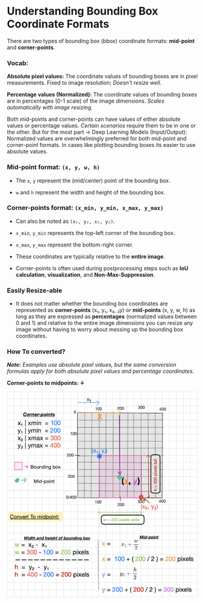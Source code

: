 # Understanding Bounding Box Coordinate Formats


There are two types of bounding box (bbox) coordinate formats: **mid-point** and **corner-points**.

### Vocab:

**Absolute pixel values:** The coordinate values of bounding boxes are in pixel measurements. Fixed to image resolution; *Doesn't resize well.*

**Percentage values (Normalized):** The coordinate values of bounding boxes are in percentages (0-1 scale) of the image dimensions. *Scales automatically with image resizing.*

Both mid-points and corner-points can have values of either absolute values or percentage values. *Certain scenarios* require them to be in one or the other. But for the most part -> Deep Learning Models (Input/Output): Normalized values are overwhelmingly preferred for both mid-point and corner-point formats. In cases like plotting bounding boxes its easier to use absolute values.


### Mid-point format: `(x, y, w, h)`  

* The `x`, `y` represent the (mid/center) point of the bounding box.  

* `w` and `h` represent the width and height of the bounding box.

### Corner-points format: `(x_min, y_min, x_max, y_max)`  

* Can also be noted as `(x₁, y₁, x₂, y₂)`.
* `x_min`, `y_min` represents the top-left corner of the bounding box.  

* `x_max`, `y_max` represent the bottom-right corner.  
* These coordinates are typically relative to the **entire image**.
* Corner-points is often used during postprocessing steps such as **IoU calculation**, **visualization**, and **Non-Max-Suppression**.

### Easily Resize-able

* It does not matter whether the bounding box coordinates are represented as **corner-points** (x₁, y₁, x₂, ₂y) or **mid-points** (x, y, w, h) as long as they are expressed as **percentages** (normalized values between 0 and 1) and relative to the entire image dimensions you can resize any image without having to worry about messing up the bounding box coordinates.

### How To converted?

***Note:** Examples use absolute pixel values, but the same conversion formulas apply for both absolute pixel values and percentage coordinates.*


**Corner-points to midpoints: ↓**

<img src="./showcase_images/converting_corner_points_to_mid_points.png" >